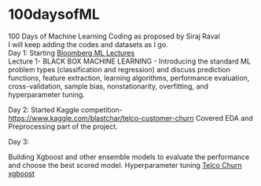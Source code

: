 # 100daysofML
100 Days of Machine Learning Coding as proposed by Siraj Raval  
I will keep adding the codes and datasets as I go.  
Day 1: Starting [Bloomberg ML Lectures](https://bloomberg.github.io/foml/#lectures)  
Lecture 1- BLACK BOX MACHINE LEARNING - Introducing the standard ML problem types (classification and regression) and discuss prediction functions, feature extraction, learning algorithms, performance evaluation, cross-validation, sample bias, nonstationarity, overfitting, and hyperparameter tuning.  

Day 2:
Started Kaggle competition- https://www.kaggle.com/blastchar/telco-customer-churn
Covered EDA and Preprocessing part of the project. 

Day 3:

Building Xgboost and other ensemble models to evaluate the performance and choose the best scored model.
Hyperparameter tuning [Telco Churn xgboost](https://github.com/aman-sharma-nine/100daysofML/blob/master/xgboost_model.ipynb)

